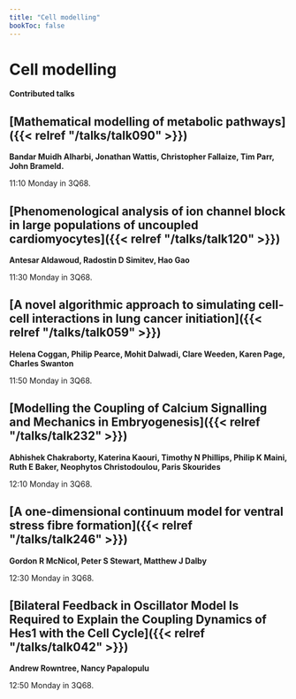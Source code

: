 ```yaml
---
title: "Cell modelling"
bookToc: false
---
```


# Cell modelling

**Contributed talks**


## [Mathematical modelling of metabolic pathways]({{< relref "/talks/talk090" >}})

**Bandar Muidh Alharbi, Jonathan Wattis, Christopher Fallaize, Tim Parr, John Brameld.**

11:10 Monday in 3Q68.


## [Phenomenological analysis of ion channel block in large populations of uncoupled cardiomyocytes]({{< relref "/talks/talk120" >}})

**Antesar Aldawoud, Radostin D Simitev, Hao Gao**

11:30 Monday in 3Q68.


## [A novel algorithmic approach to simulating cell-cell interactions in lung cancer initiation]({{< relref "/talks/talk059" >}})

**Helena Coggan, Philip Pearce, Mohit Dalwadi, Clare Weeden, Karen Page, Charles Swanton**

11:50 Monday in 3Q68.


## [Modelling the Coupling of Calcium Signalling and Mechanics in Embryogenesis]({{< relref "/talks/talk232" >}})

**Abhishek Chakraborty, Katerina Kaouri, Timothy N Phillips, Philip K Maini, Ruth E Baker, Neophytos Christodoulou, Paris Skourides**

12:10 Monday in 3Q68.


## [A one-dimensional continuum model for ventral stress fibre formation]({{< relref "/talks/talk246" >}})

**Gordon R McNicol, Peter S Stewart, Matthew J Dalby**

12:30 Monday in 3Q68.


## [Bilateral Feedback in Oscillator Model Is Required to Explain the Coupling Dynamics of Hes1 with the Cell Cycle]({{< relref "/talks/talk042" >}})

**Andrew Rowntree, Nancy Papalopulu**

12:50 Monday in 3Q68.


